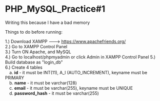 # PHP_MySQL_Practice#1

Writing this because I have a bad memory

Things to do before running:

1.) Download XAMPP ---> https://www.apachefriends.org/ <br>
2.) Go to XAMPP Control Panel <br>
3.) Turn ON Apache, and MySQL <br>
4.) Go to localhost/phpmyadmin or click Admin in XAMPP Control Panel
5.) Build database as "login_db" <br>
6.) Create 4 tables <br>
  &emsp;a. <b>id</b> - it must be INT(11), A_I (AUTO_INCREMENT), keyname must be PRIMARY<br>
  &emsp;b. <b>name</b> - it must be varchar(128)<br>
  &emsp;c. <b>email</b> - it must be varchar(255), keyname must be UNIQUE<br>
  &emsp;d. <b>password_hash</b> - it must be varchar(255)<br>
